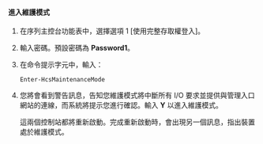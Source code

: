 <!--author=SharS last changed: 9/17/15-->

#### 進入維護模式

1. 在序列主控台功能表中，選擇選項 1 [使用完整存取權登入]。

2. 輸入密碼。預設密碼為 **Password1**。

3. 在命令提示字元中，輸入：

     `Enter-HcsMaintenanceMode`

4. 您將會看到警告訊息，告知您維護模式將中斷所有 I/O 要求並提供與管理入口網站的連線，而系統將提示您進行確認。輸入 **Y** 以進入維護模式。

    這兩個控制站都將重新啟動。完成重新啟動時，會出現另一個訊息，指出裝置處於維護模式。

<!---HONumber=Sept15_HO4-->